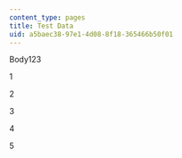 ```yaml
---
content_type: pages
title: Test Data
uid: a5baec38-97e1-4d08-8f18-365466b50f01
---
```

Body123

1

2

3

4

5